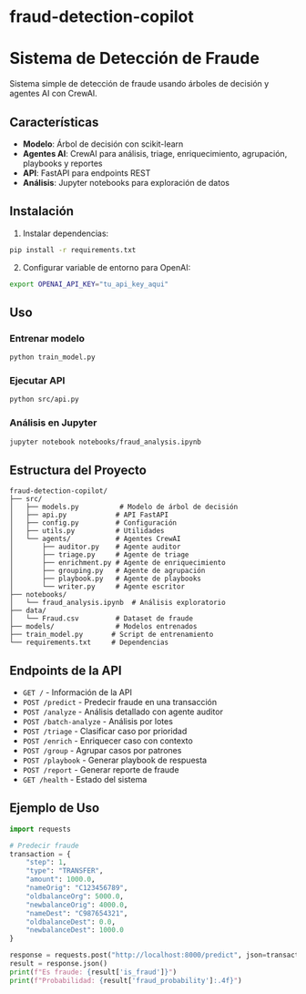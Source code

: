 # fraud-detection-copilot

# Sistema de Detección de Fraude

Sistema simple de detección de fraude usando árboles de decisión y agentes AI con CrewAI.

## Características

- **Modelo**: Árbol de decisión con scikit-learn
- **Agentes AI**: CrewAI para análisis, triage, enriquecimiento, agrupación, playbooks y reportes
- **API**: FastAPI para endpoints REST
- **Análisis**: Jupyter notebooks para exploración de datos

## Instalación

1. Instalar dependencias:
```bash
pip install -r requirements.txt
```

2. Configurar variable de entorno para OpenAI:
```bash
export OPENAI_API_KEY="tu_api_key_aqui"
```

## Uso

### Entrenar modelo
```bash
python train_model.py
```

### Ejecutar API
```bash
python src/api.py
```

### Análisis en Jupyter
```bash
jupyter notebook notebooks/fraud_analysis.ipynb
```

## Estructura del Proyecto

```
fraud-detection-copilot/
├── src/
│   ├── models.py          # Modelo de árbol de decisión
│   ├── api.py            # API FastAPI
│   ├── config.py         # Configuración
│   ├── utils.py          # Utilidades
│   └── agents/           # Agentes CrewAI
│       ├── auditor.py    # Agente auditor
│       ├── triage.py     # Agente de triage
│       ├── enrichment.py # Agente de enriquecimiento
│       ├── grouping.py   # Agente de agrupación
│       ├── playbook.py   # Agente de playbooks
│       └── writer.py     # Agente escritor
├── notebooks/
│   └── fraud_analysis.ipynb  # Análisis exploratorio
├── data/
│   └── Fraud.csv         # Dataset de fraude
├── models/               # Modelos entrenados
├── train_model.py       # Script de entrenamiento
└── requirements.txt     # Dependencias
```

## Endpoints de la API

- `GET /` - Información de la API
- `POST /predict` - Predecir fraude en una transacción
- `POST /analyze` - Análisis detallado con agente auditor
- `POST /batch-analyze` - Análisis por lotes
- `POST /triage` - Clasificar caso por prioridad
- `POST /enrich` - Enriquecer caso con contexto
- `POST /group` - Agrupar casos por patrones
- `POST /playbook` - Generar playbook de respuesta
- `POST /report` - Generar reporte de fraude
- `GET /health` - Estado del sistema

## Ejemplo de Uso

```python
import requests

# Predecir fraude
transaction = {
    "step": 1,
    "type": "TRANSFER",
    "amount": 1000.0,
    "nameOrig": "C123456789",
    "oldbalanceOrg": 5000.0,
    "newbalanceOrig": 4000.0,
    "nameDest": "C987654321",
    "oldbalanceDest": 0.0,
    "newbalanceDest": 1000.0
}

response = requests.post("http://localhost:8000/predict", json=transaction)
result = response.json()
print(f"Es fraude: {result['is_fraud']}")
print(f"Probabilidad: {result['fraud_probability']:.4f}")
```
